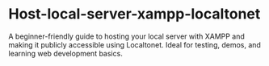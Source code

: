 # Host-local-server-xampp-localtonet
A beginner-friendly guide to hosting your local server with XAMPP and making it publicly accessible using Localtonet. Ideal for testing, demos, and learning web development basics.
